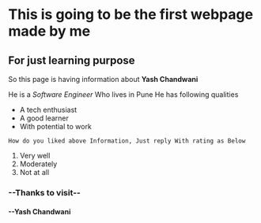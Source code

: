 # This is going to be the first webpage made by me
## For just learning purpose

So this page is having information about **Yash Chandwani**

He is a *Software Engineer*
Who lives in Pune
He has following qualities
- A tech enthusiast
- A good learner
- With potential to work


`How do you liked above Information, Just reply With rating as Below`
1. Very well
2. Moderately
3. Not at all

### --Thanks to visit--
#### --Yash Chandwani
